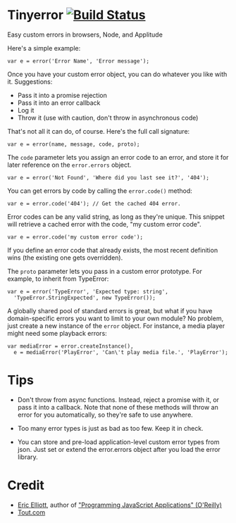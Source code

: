 Tinyerror [![Build Status](https://secure.travis-ci.org/dilvie/tinyerror.png)](http://travis-ci.org/dilvie/tinyerror)
=========

Easy custom errors in browsers, Node, and Applitude

Here's a simple example:

    var e = error('Error Name', 'Error message');


Once you have your custom error object, you can do whatever you like with it. Suggestions:

* Pass it into a promise rejection
* Pass it into an error callback
* Log it
* Throw it (use with caution, don't throw in asynchronous code)


That's not all it can do, of course. Here's the full call signature:

    var e = error(name, message, code, proto);


The `code` parameter lets you assign an error code to an error, and store it for later reference on the `error.errors` object.

    var e = error('Not Found', 'Where did you last see it?', '404');


You can get errors by code by calling the `error.code()` method:

    var e = error.code('404'); // Get the cached 404 error.


Error codes can be any valid string, as long as they're unique. This snippet will retrieve a cached error with the code, "my custom error code".

    var e = error.code('my custom error code');


If you define an error code that already exists, the most recent definition wins (the existing one gets overridden).

The `proto` parameter lets you pass in a custom error prototype. For example, to inherit from TypeError:

    var e = error('TypeError', 'Expected type: string',
      'TypeError.StringExpected', new TypeError());


A globally shared pool of standard errors is great, but what if you have domain-specific errors you want to limit to your own module? No problem, just create a new instance of the `error` object. For instance, a media player might need some playback errors:

    var mediaError = error.createInstance(),
      e = mediaError('PlayError', 'Can\'t play media file.', 'PlayError');


# Tips

* Don't throw from async functions. Instead, reject a promise with it, or pass it into a callback. Note that none of these methods will throw an error for you automatically, so they're safe to use anywhere.

* Too many error types is just as bad as too few. Keep it in check.

* You can store and pre-load application-level custom error types from json. Just set or extend the error.errors object after you load the error library.


# Credit

* [Eric Elliott](http://ericleads.com/), author of ["Programming JavaScript Applications" (O'Reilly)](http://shop.oreilly.com/product/0636920024231.do)
* [Tout.com](http://tout.com/)